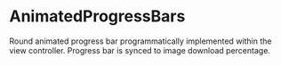 # AnimatedProgressBars

Round animated progress bar programmatically implemented within the view controller.
Progress bar is synced to image download percentage.

